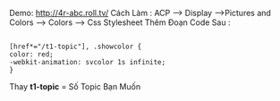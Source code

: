 Demo: http://4r-abc.roll.tv/
Cách Làm :
ACP --> Display -->Pictures and Colors --> Colors --> Css Stylesheet
Thêm Đoạn Code Sau :
```

[href*="/t1-topic"], .showcolor {
color: red;
-webkit-animation: svcolor 1s infinite;
}
```

Thay **t1-topic** = Số Topic Bạn Muốn